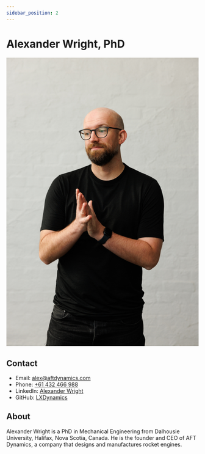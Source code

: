 ```yaml
---
sidebar_position: 2
---
```


# Alexander Wright, PhD

![Alexander Wright, PhD](./img/alexander-wright-phd.jpg)

## Contact

- Email: [alex@aftdynamics.com](mailto:alex@aftdynamics.com)
- Phone: [+61 432 466 988](tel:+61432466988)
- LinkedIn: [Alexander Wright](https://www.linkedin.com/in/walexj/)
- GitHub: [LXDynamics](https://github.com/LXDynamics)

## About

Alexander Wright is a PhD in Mechanical Engineering from Dalhousie University, Halifax, Nova Scotia, Canada. He is the founder and CEO of AFT Dynamics, a company that designs and manufactures rocket engines.
